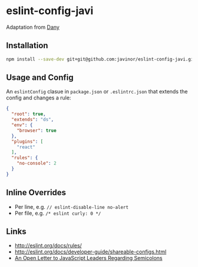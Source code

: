 # eslint-config-javi

Adaptation from [Dany](https://github.com/danyshaanan)

## Installation

```bash
npm install --save-dev git+git@github.com:javinor/eslint-config-javi.git
```

## Usage and Config

An `eslintConfig` clasue in `package.json` or `.eslintrc.json` that extends the config and changes a rule:

```json
{
  "root": true,
  "extends": "ds",
  "env": {
    "browser": true
  },
  "plugins": [
    "react"
  ],
  "rules": {
    "no-console": 2
  }
}
```

## Inline Overrides

* Per line, e.g. `// eslint-disable-line no-alert`
* Per file, e.g. `/* eslint curly: 0 */`

## Links

* http://eslint.org/docs/rules/
* http://eslint.org/docs/developer-guide/shareable-configs.html
* [An Open Letter to JavaScript Leaders Regarding Semicolons](http://blog.izs.me/post/2353458699)
